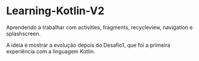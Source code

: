 # Learning-Kotlin-V2
Aprendendo a trabalhar com activities, fragments, recycleview, navigation e splashscreen.

A ideia é mostrar a evolução depois do Desafio1, que foi a primeira experiência com a linguagem Kotlin.
